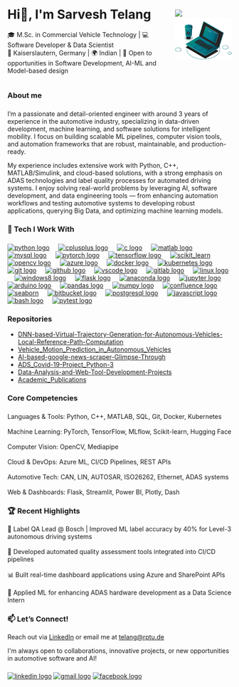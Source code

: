 <div style="display: flex; justify-content: space-between; align-items: center;">
  <div>
    <h1>Hi👋, I'm Sarvesh Telang</h1>
    <p align="left">🎓 M.Sc. in Commercial Vehicle Technology | 💻 Software Developer & Data Scientist<br>📍 Kaiserslautern, Germany | 🌍 Indian | 💼 Open to opportunities in Software Development, AI-ML and          Model-based design<br>
  </div>
  <div>
    <img src="https://visitor-badge.laobi.icu/badge?page_id=SarveshBTelang.SarveshBTelang&left_text=Profile%20Views" />
    <img src="ref.gif" alt="Reference" width="250"/>
  </div>
</div>

###

<h3 align="left">About me</h3>

###

<p align="left">I’m a passionate and detail-oriented engineer with around 3 years of experience in the automotive industry, specializing in data-driven development, machine learning, and software solutions for intelligent mobility. I focus on building scalable ML pipelines, computer vision tools, and automation frameworks that are robust, maintainable, and production-ready.</p> <p align="left">My experience includes extensive work with Python, C++, MATLAB/Simulink, and cloud-based solutions, with a strong emphasis on ADAS technologies and label quality processes for automated driving systems. I enjoy solving real-world problems by leveraging AI, software development, and data engineering tools — from enhancing automation workflows and testing automotive systems to developing robust applications, querying Big Data, and optimizing machine learning models.</p>

###

<h3 align="left">🚀 Tech I Work With</h3>

###

<div align="left">
  <a href="https://www.python.org/" target="_blank"><img src="https://cdn.jsdelivr.net/gh/devicons/devicon/icons/python/python-original.svg" height="40" alt="python logo" title="Python" /></a>
  <img width="12" />
  <a href="https://isocpp.org/" target="_blank"><img src="https://cdn.jsdelivr.net/gh/devicons/devicon/icons/cplusplus/cplusplus-original.svg" height="40" alt="cplusplus logo" title="C++" /></a>
  <img width="12" />
  <a href="https://en.wikipedia.org/wiki/C_(programming_language)" target="_blank"><img src="https://cdn.jsdelivr.net/gh/devicons/devicon/icons/c/c-original.svg" height="40" alt="c logo" title="C" /></a>
  <img width="12" />
  <a href="https://www.mathworks.com/products/matlab.html" target="_blank"><img src="https://cdn.jsdelivr.net/gh/devicons/devicon/icons/matlab/matlab-original.svg" height="40" alt="matlab logo" title="MATLAB" /></a>
  <img width="12" />
  <a href="https://www.mysql.com/" target="_blank"><img src="https://cdn.jsdelivr.net/gh/devicons/devicon/icons/mysql/mysql-original.svg" height="40" alt="mysql logo" title="MySQL" /></a>
  <img width="12" />
  <a href="https://pytorch.org/" target="_blank"><img src="https://cdn.jsdelivr.net/gh/devicons/devicon/icons/pytorch/pytorch-original.svg" height="40" alt="pytorch logo" title="PyTorch" /></a>
  <img width="12" />
  <a href="https://www.tensorflow.org/" target="_blank"><img src="https://cdn.jsdelivr.net/gh/devicons/devicon/icons/tensorflow/tensorflow-original.svg" height="40" alt="tensorflow logo" title="TensorFlow" /></a>
  <img width="12" />
  <a href="https://scikit-learn.org/" target="_blank"><img src="https://upload.wikimedia.org/wikipedia/commons/0/05/Scikit_learn_logo_small.svg" alt="scikit_learn" width="40" height="40" title="Scikit-learn" /></a>
  <img width="12" />
  <a href="https://opencv.org/" target="_blank"><img src="https://cdn.jsdelivr.net/gh/devicons/devicon/icons/opencv/opencv-original.svg" height="40" alt="opencv logo" title="OpenCV" /></a>
  <img width="12" />
  <a href="https://azure.microsoft.com/" target="_blank"><img src="https://cdn.jsdelivr.net/gh/devicons/devicon/icons/azure/azure-original.svg" height="40" alt="azure logo" title="Azure" /></a>
  <img width="12" />
  <a href="https://www.docker.com/" target="_blank"><img src="https://cdn.jsdelivr.net/gh/devicons/devicon/icons/docker/docker-original.svg" height="40" alt="docker logo" title="Docker" /></a>
  <img width="12" />
  <a href="https://kubernetes.io/" target="_blank"><img src="https://cdn.jsdelivr.net/gh/devicons/devicon/icons/kubernetes/kubernetes-plain.svg" height="40" alt="kubernetes logo" title="Kubernetes" /></a>
  <img width="12" />
  <a href="https://git-scm.com/" target="_blank"><img src="https://cdn.jsdelivr.net/gh/devicons/devicon/icons/git/git-original.svg" height="40" alt="git logo" title="Git" /></a>
  <img width="12" />
  <a href="https://github.com/" target="_blank"><img src="https://cdn.jsdelivr.net/gh/devicons/devicon/icons/github/github-original.svg" height="40" alt="github logo" title="GitHub" /></a>
  <img width="12" />
  <a href="https://code.visualstudio.com/" target="_blank"><img src="https://cdn.jsdelivr.net/gh/devicons/devicon/icons/vscode/vscode-original.svg" height="40" alt="vscode logo" title="VS Code" /></a>
  <img width="12" />
  <a href="https://gitlab.com/" target="_blank"><img src="https://cdn.jsdelivr.net/gh/devicons/devicon/icons/gitlab/gitlab-original.svg" height="40" alt="gitlab logo" title="GitLab" /></a>
  <img width="12" />
  <a href="https://www.linux.org/" target="_blank"><img src="https://cdn.jsdelivr.net/gh/devicons/devicon/icons/linux/linux-original.svg" height="40" alt="linux logo" title="Linux" /></a>
  <img width="12" />
  <a href="https://www.microsoft.com/en-us/windows" target="_blank"><img src="https://cdn.jsdelivr.net/gh/devicons/devicon/icons/windows8/windows8-original.svg" height="40" alt="windows8 logo" title="Windows" /></a>
  <img width="12" />
  <a href="https://flask.palletsprojects.com/" target="_blank"><img src="https://cdn.jsdelivr.net/gh/devicons/devicon/icons/flask/flask-original.svg" height="40" alt="flask logo" title="Flask" /></a>
  <img width="12" />
  <a href="https://www.anaconda.com/" target="_blank"><img src="https://cdn.jsdelivr.net/gh/devicons/devicon/icons/anaconda/anaconda-original.svg" height="40" alt="anaconda logo" title="Anaconda" /></a>
  <img width="12" />
  <a href="https://jupyter.org/" target="_blank"><img src="https://cdn.jsdelivr.net/gh/devicons/devicon/icons/jupyter/jupyter-original.svg" height="40" alt="jupyter logo" title="Jupyter" /></a>
  <img width="12" />
  <a href="https://www.arduino.cc/" target="_blank"><img src="https://cdn.jsdelivr.net/gh/devicons/devicon/icons/arduino/arduino-original.svg" height="40" alt="arduino logo" title="Arduino" /></a>
  <img width="12" />
  <a href="https://pandas.pydata.org/" target="_blank"><img src="https://cdn.jsdelivr.net/gh/devicons/devicon/icons/pandas/pandas-original.svg" height="40" alt="pandas logo" title="Pandas" /></a>
  <img width="12" />
  <a href="https://numpy.org/" target="_blank"><img src="https://cdn.jsdelivr.net/gh/devicons/devicon/icons/numpy/numpy-original.svg" height="40" alt="numpy logo" title="NumPy" /></a>
  <img width="12" />
  <a href="https://www.atlassian.com/software/confluence" target="_blank"><img src="https://cdn.jsdelivr.net/gh/devicons/devicon/icons/confluence/confluence-original.svg" height="40" alt="confluence logo" title="Confluence" /></a>
  <img width="12" />
  <a href="https://seaborn.pydata.org/" target="_blank"><img src="https://seaborn.pydata.org/_images/logo-mark-lightbg.svg" alt="seaborn" width="40" height="40" title="Seaborn" /></a>
  <img width="12" />
  <a href="https://bitbucket.org/" target="_blank"><img src="https://cdn.jsdelivr.net/gh/devicons/devicon/icons/bitbucket/bitbucket-original.svg" height="40" alt="bitbucket logo" title="Bitbucket" /></a>
  <img width="12" />
  <a href="https://www.postgresql.org/" target="_blank"><img src="https://cdn.jsdelivr.net/gh/devicons/devicon/icons/postgresql/postgresql-original.svg" height="40" alt="postgresql logo" title="PostgreSQL" /></a>
  <img width="12" />
  <a href="https://developer.mozilla.org/en-US/docs/Web/JavaScript" target="_blank"><img src="https://cdn.jsdelivr.net/gh/devicons/devicon/icons/javascript/javascript-original.svg" height="40" alt="javascript logo" title="JavaScript" /></a>
  <img width="12" />
  <a href="https://www.gnu.org/software/bash/" target="_blank"><img src="https://cdn.jsdelivr.net/gh/devicons/devicon/icons/bash/bash-original.svg" height="40" alt="bash logo" title="Bash" /></a>
  <img width="12" />
  <a href="https://pytest.org/" target="_blank"><img src="https://cdn.jsdelivr.net/gh/devicons/devicon/icons/pytest/pytest-original.svg" height="40" alt="pytest logo" title="Pytest" /></a>
</div>

###
<h3 align="left">Repositories</h3>

- [DNN-based-Virtual-Trajectory-Generation-for-Autonomous-Vehicles-Local-Reference-Path-Computation](https://github.com/SarveshBTelang/DNN-based-Virtual-Trajectory-Generation-for-Autonomous-Vehicles-Local-Reference-Path-Computation)
- [Vehicle_Motion_Prediction_in_Autonomous_Vehicles](https://github.com/SarveshBTelang/Vehicle_Motion_Prediction_in_Autonomous_Vehicles)
- [AI-based-google-news-scraper-Glimpse-Through](https://github.com/SarveshBTelang/AI-based-google-news-scraper-Glimpse-Through)
- [ADS_Covid-19-Project_Python-3](https://github.com/SarveshBTelang/ADS_Covid-19-Project_Python-3)
- [Data-Analysis-and-Web-Tool-Development-Projects](https://github.com/SarveshBTelang/Data-Analysis-and-Web-Tool-Development-Projects)
- [Academic_Publications](https://github.com/SarveshBTelang/Academic_Publications_Sarvesh_Telang)

###

<h3 align="left">Core Competencies</h3>

###
<p align="left">Languages & Tools: Python, C++, MATLAB, SQL, Git, Docker, Kubernetes<br><br>Machine Learning: PyTorch, TensorFlow, MLflow, Scikit-learn, Hugging Face<br><br>Computer Vision: OpenCV, Mediapipe<br><br>Cloud & DevOps: Azure ML, CI/CD Pipelines, REST APIs<br><br>Automotive Tech: CAN, LIN, AUTOSAR, ISO26262, Ethernet, ADAS systems<br><br>Web & Dashboards: Flask, Streamlit, Power BI, Plotly, Dash<br>
  
<h3 align="left">🏆 Recent Highlights</h3>

📌 Label QA Lead @ Bosch | Improved ML label accuracy by 40% for Level-3 autonomous driving systems<br><br>🚀 Developed automated quality assessment tools integrated into CI/CD pipelines<br><br>📊 Built real-time dashboard applications using Azure and SharePoint APIs<br><br>🤖 Applied ML for enhancing ADAS hardware development as a Data Science Intern</p>

###

<h3 align="left">📫 Let’s Connect!</h3>

Reach out via [LinkedIn](https://www.linkedin.com/in/sarvesh-telang-17916448/) or email me at [telang@rptu.de](mailto:telang@rptu.de)

I'm always open to collaborations, innovative projects, or new opportunities in automotive software and AI!

###

<div align="left">
  <a href="https://www.linkedin.com/in/sarvesh-telang-17916448/" target="_blank"><img src="https://raw.githubusercontent.com/maurodesouza/profile-readme-generator/master/src/assets/icons/social/linkedin/default.svg" width="52" height="40" alt="linkedin logo"  /></a>
  <a href="mailto:telang@rptu.de" target="_blank"><img src="https://raw.githubusercontent.com/maurodesouza/profile-readme-generator/master/src/assets/icons/social/gmail/default.svg" width="52" height="40" alt="gmail logo"  /></a>
  <a href="https://www.facebook.com/sarvesh.telang.5" target="_blank"><img src="https://raw.githubusercontent.com/maurodesouza/profile-readme-generator/master/src/assets/icons/social/facebook/default.svg" width="52" height="40" alt="facebook logo"  /></a>
</div>

###


